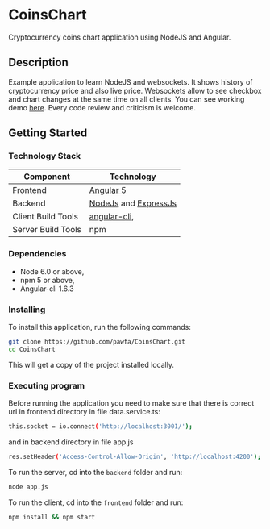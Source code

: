 # CoinsChart
Cryptocurrency coins chart application using NodeJS and Angular.

## Description

Example application to learn NodeJS and websockets. It shows history of cryptocurrency price and also live price. Websockets allow to see checkbox and chart changes at the same time on all clients. You can see working demo [here](http://charts.pawfa.usermd.net/). Every code review and criticism is welcome.


## Getting Started

### Technology Stack
Component         | Technology
---               | ---
Frontend          | [Angular 5](https://github.com/angular/angular)
Backend           | [NodeJs](https://nodejs.org/en/) and [ExpressJs](https://expressjs.com/)
Client Build Tools| [angular-cli](https://github.com/angular/angular-cli), 
Server Build Tools| npm


### Dependencies

- Node 6.0 or above,
- npm 5 or above,
- Angular-cli 1.6.3

### Installing

To install this application, run the following commands:
```bash
git clone https://github.com/pawfa/CoinsChart.git
cd CoinsChart
```
This will get a copy of the project installed locally.

### Executing program
Before running the application you need to make sure that there is correct url in frontend directory in file data.service.ts:
```bash
this.socket = io.connect('http://localhost:3001/');
```
and in backend directory in file app.js
```bash
res.setHeader('Access-Control-Allow-Origin', 'http://localhost:4200');
```

To run the server, cd into the `backend` folder and run:
 
```bash
node app.js
```
To run the client, cd into the `frontend` folder and run:
 
```bash
npm install && npm start
```
